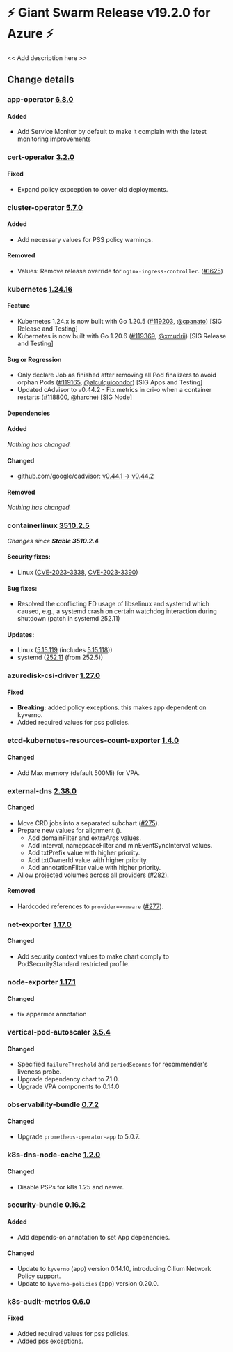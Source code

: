# :zap: Giant Swarm Release v19.2.0 for Azure :zap:

<< Add description here >>

## Change details


### app-operator [6.8.0](https://github.com/giantswarm/app-operator/releases/tag/v6.8.0)

#### Added
- Add Service Monitor by default to make it complain with the latest monitoring improvements 



### cert-operator [3.2.0](https://github.com/giantswarm/cert-operator/releases/tag/v3.2.0)

#### Fixed
- Expand policy expception to cover old deployments.



### cluster-operator [5.7.0](https://github.com/giantswarm/cluster-operator/releases/tag/v5.7.0)

#### Added
- Add necessary values for PSS policy warnings.
#### Removed
- Values: Remove release override for `nginx-ingress-controller`. ([#1625](https://github.com/giantswarm/cluster-operator/pull/1625))



### kubernetes [1.24.16](https://github.com/kubernetes/kubernetes/releases/tag/v1.24.16)

#### Feature
- Kubernetes 1.24.x is now built with Go 1.20.5 ([#119203](https://github.com/kubernetes/kubernetes/pull/119203), [@cpanato](https://github.com/cpanato)) [SIG Release and Testing]
- Kubernetes is now built with Go 1.20.6 ([#119369](https://github.com/kubernetes/kubernetes/pull/119369), [@xmudrii](https://github.com/xmudrii)) [SIG Release and Testing]
#### Bug or Regression
- Only declare Job as finished after removing all Pod finalizers to avoid orphan Pods ([#119165](https://github.com/kubernetes/kubernetes/pull/119165), [@alculquicondor](https://github.com/alculquicondor)) [SIG Apps and Testing]
- Updated cAdvisor to v0.44.2 - Fix metrics in cri-o when a container restarts ([#118800](https://github.com/kubernetes/kubernetes/pull/118800), [@harche](https://github.com/harche)) [SIG Node]
#### Dependencies
#### Added
_Nothing has changed._
#### Changed
- github.com/google/cadvisor: [v0.44.1 → v0.44.2](https://github.com/google/cadvisor/compare/v0.44.1...v0.44.2)
#### Removed
_Nothing has changed._



### containerlinux [3510.2.5](https://www.flatcar-linux.org/releases/#release-3510.2.5)

 _Changes since **Stable 3510.2.4**_
 
 #### Security fixes:
 
 - Linux ([CVE-2023-3338](https://nvd.nist.gov/vuln/detail/CVE-2023-3338), [CVE-2023-3390](https://nvd.nist.gov/vuln/detail/CVE-2023-3390))
 
 #### Bug fixes:
 
 - Resolved the conflicting FD usage of libselinux and systemd which caused, e.g., a systemd crash on certain watchdog interaction during shutdown (patch in systemd 252.11)
 
 #### Updates:
 
 - Linux ([5.15.119](https://lwn.net/Articles/936675) (includes [5.15.118](https://lwn.net/Articles/935584)))
 - systemd ([252.11](https://github.com/systemd/systemd-stable/releases/tag/v252.11) (from 252.5))


### azuredisk-csi-driver [1.27.0](https://github.com/giantswarm/azuredisk-csi-driver-app/releases/tag/v1.27.0)

#### Fixed
- **Breaking:** added policy exceptions. this makes app dependent on kyverno.
- Added required values for pss policies.



### etcd-kubernetes-resources-count-exporter [1.4.0](https://github.com/giantswarm/etcd-kubernetes-resources-count-exporter/releases/tag/v1.4.0)

#### Changed
- Add Max memory (default 500Mi) for VPA.



### external-dns [2.38.0](https://github.com/giantswarm/external-dns-app/releases/tag/v2.38.0)

#### Changed
- Move CRD jobs into a separated subchart ([#275](https://github.com/giantswarm/external-dns-app/pull/275)).
- Prepare new values for alignment ([]()).
  - Add domainFilter and extraArgs values.
  - Add interval, namepsaceFilter and minEventSyncInterval values.
  - Add txtPrefix value with higher priority.
  - Add txtOwnerId value with higher priority.
  - Add annotationFilter value with higher priority.
- Allow projected volumes across all providers ([#282](https://github.com/giantswarm/external-dns-app/pull/282)).
#### Removed
- Hardcoded references to `provider==vmware` ([#277](https://github.com/giantswarm/external-dns-app/pull/277)).



### net-exporter [1.17.0](https://github.com/giantswarm/net-exporter/releases/tag/v1.17.0)

#### Changed
- Add security context values to make chart comply to PodSecurityStandard restricted profile.



### node-exporter [1.17.1](https://github.com/giantswarm/node-exporter-app/releases/tag/v1.17.1)

#### Changed
- fix apparmor annotation



### vertical-pod-autoscaler [3.5.4](https://github.com/giantswarm/vertical-pod-autoscaler-app/releases/tag/v3.5.4)

#### Changed
- Specified `failureThreshold` and `periodSeconds` for recommender's liveness probe.
- Upgrade dependency chart to 7.1.0.
- Upgrade VPA components to 0.14.0



### observability-bundle [0.7.2](https://github.com/giantswarm/observability-bundle/releases/tag/v0.7.2)

#### Changed
- Upgrade `prometheus-operator-app` to 5.0.7.



### k8s-dns-node-cache [1.2.0](https://github.com/giantswarm/k8s-dns-node-cache-app/releases/tag/v1.2.0)

#### Changed
- Disable PSPs for k8s 1.25 and newer.



### security-bundle [0.16.2](https://github.com/giantswarm/security-bundle/releases/tag/v0.16.2)

#### Added
- Add depends-on annotation to set App depenencies.
#### Changed
- Update to `kyverno` (app) version 0.14.10, introducing Cilium Network Policy support.
- Update to `kyverno-policies` (app) version 0.20.0.



### k8s-audit-metrics [0.6.0](https://github.com/giantswarm/k8s-audit-metrics/releases/tag/v0.6.0)

#### Fixed
- Added required values for pss policies.
- Added pss exceptions.




